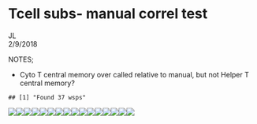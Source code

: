 # Tcell subs- manual correl test
JL  
2/9/2018  

NOTES;

- Cyto T central memory over called relative to manual, but not Helper T central memory?




```
## [1] "Found 37 wsps"
```

![](testCounts_files/figure-html/func-1.png)<!-- -->![](testCounts_files/figure-html/func-2.png)<!-- -->![](testCounts_files/figure-html/func-3.png)<!-- -->![](testCounts_files/figure-html/func-4.png)<!-- -->![](testCounts_files/figure-html/func-5.png)<!-- -->![](testCounts_files/figure-html/func-6.png)<!-- -->![](testCounts_files/figure-html/func-7.png)<!-- -->![](testCounts_files/figure-html/func-8.png)<!-- -->![](testCounts_files/figure-html/func-9.png)<!-- -->![](testCounts_files/figure-html/func-10.png)<!-- -->![](testCounts_files/figure-html/func-11.png)<!-- -->![](testCounts_files/figure-html/func-12.png)<!-- -->![](testCounts_files/figure-html/func-13.png)<!-- -->![](testCounts_files/figure-html/func-14.png)<!-- -->![](testCounts_files/figure-html/func-15.png)<!-- -->![](testCounts_files/figure-html/func-16.png)<!-- -->
